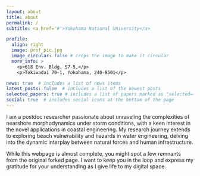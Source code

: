 ```yaml
---
layout: about
title: about
permalink: /
subtitle: <a href='#'>Yokohama National University</a>

profile:
  align: right
  image: prof_pic.jpg
  image_circular: false # crops the image to make it circular
  more_info: >
    <p>618 Env. Bldg. S7-5,</p>
    <p>Tokiwadai 79-1, Yokohama, 240-8501</p>

news: true  # includes a list of news items
latest_posts: false  # includes a list of the newest posts
selected_papers: true # includes a list of papers marked as "selected={true}"
social: true  # includes social icons at the bottom of the page
---
```


I am a postdoc researcher passionate about unraveling the complexities of nearshore morphodynamics under storm conditions, with a keen interest in the novel applications in coastal engineering. My research journey extends to exploring beach vulnerability and hazards in water engineering, delving into the dynamic interplay between natural forces and human infrastructure.

While this webpage is almost complete, you might spot a few remnants from the original forked page. I want to keep you in the loop and express my gratitude for your understanding as I give life to my digital space.
